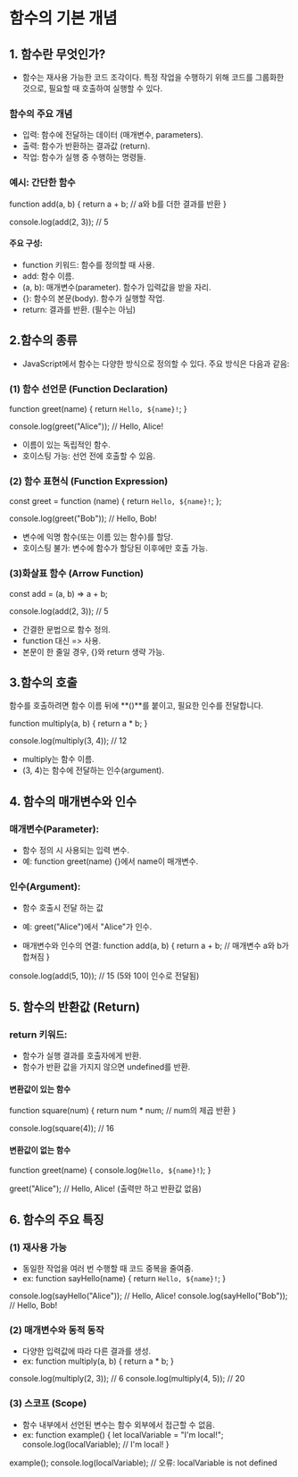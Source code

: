 # 함수의 기본 개념

## 1. 함수란 무엇인가?

- 함수는 재사용 가능한 코드 조각이다. 특정 작업을 수행하기 위해 코드를 그룹화한 것으로, 필요할 때 호출하여 실행할 수 있다.

### 함수의 주요 개념

- 입력: 함수에 전달하는 데이터 (매개변수, parameters).
- 출력: 함수가 반환하는 결과값 (return).
- 작업: 함수가 실행 중 수행하는 명령들.

### 예시: 간단한 함수

function add(a, b) {
return a + b; // a와 b를 더한 결과를 반환
}

console.log(add(2, 3)); // 5

#### 주요 구성:

- function 키워드: 함수를 정의할 때 사용.
- add: 함수 이름.
- (a, b): 매개변수(parameter). 함수가 입력값을 받을 자리.
- {}: 함수의 본문(body). 함수가 실행할 작업.
- return: 결과를 반환. (필수는 아님)

## 2.함수의 종류

- JavaScript에서 함수는 다양한 방식으로 정의할 수 있다. 주요 방식은 다음과 같음:

### (1) 함수 선언문 (Function Declaration)

function greet(name) {
return `Hello, ${name}!`;
}

console.log(greet("Alice")); // Hello, Alice!

- 이름이 있는 독립적인 함수.
- 호이스팅 가능: 선언 전에 호출할 수 있음.

### (2) 함수 표현식 (Function Expression)

const greet = function (name) {
return `Hello, ${name}!`;
};

console.log(greet("Bob")); // Hello, Bob!

- 변수에 익명 함수(또는 이름 있는 함수)를 할당.
- 호이스팅 불가: 변수에 함수가 할당된 이후에만 호출 가능.

### (3)화살표 함수 (Arrow Function)

const add = (a, b) => a + b;

console.log(add(2, 3)); // 5

- 간결한 문법으로 함수 정의.
- function 대신 => 사용.
- 본문이 한 줄일 경우, {}와 return 생략 가능.

## 3.함수의 호출

함수를 호출하려면 함수 이름 뒤에 **()**를 붙이고, 필요한 인수를 전달합니다.

function multiply(a, b) {
return a \* b;
}

console.log(multiply(3, 4)); // 12

- multiply는 함수 이름.
- (3, 4)는 함수에 전달하는 인수(argument).

## 4. 함수의 매개변수와 인수

### 매개변수(Parameter):

- 함수 정의 시 사용되는 입력 변수.
- 예: function greet(name) {}에서 name이 매개변수.

### 인수(Argument):

- 함수 호출시 전달 하는 값
- 예: greet("Alice")에서 "Alice"가 인수.

- 매개변수와 인수의 연결:
  function add(a, b) {
  return a + b; // 매개변수 a와 b가 합쳐짐
  }

console.log(add(5, 10)); // 15 (5와 10이 인수로 전달됨)

## 5. 함수의 반환값 (Return)

### return 키워드:

- 함수가 실행 결과를 호출자에게 반환.
- 함수가 반환 값을 가지지 않으면 undefined를 반환.

#### 변환값이 있는 함수

function square(num) {
return num \* num; // num의 제곱 반환
}

console.log(square(4)); // 16

#### 변환값이 없는 함수

function greet(name) {
console.log(`Hello, ${name}!`);
}

greet("Alice"); // Hello, Alice! (출력만 하고 반환값 없음)

## 6. 함수의 주요 특징

### (1) 재사용 가능

- 동일한 작업을 여러 번 수행할 때 코드 중복을 줄여줌.
- ex:
  function sayHello(name) {
  return `Hello, ${name}!`;
  }

console.log(sayHello("Alice")); // Hello, Alice!
console.log(sayHello("Bob")); // Hello, Bob!

### (2) 매개변수와 동적 동작

- 다양한 입력값에 따라 다른 결과를 생성.
- ex:
  function multiply(a, b) {
  return a \* b;
  }

console.log(multiply(2, 3)); // 6
console.log(multiply(4, 5)); // 20

### (3) 스코프 (Scope)

- 함수 내부에서 선언된 변수는 함수 외부에서 접근할 수 없음.
- ex:
  function example() {
  let localVariable = "I'm local!";
  console.log(localVariable); // I'm local!
  }

example();
console.log(localVariable); // 오류: localVariable is not defined
